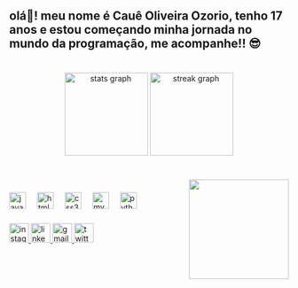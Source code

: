 <br clear="both">

<h2 align="left">olá👋! meu nome é Cauê Oliveira Ozorio, tenho 17 anos e estou começando minha jornada no mundo da programação, me acompanhe!! 😎</h2>

###

<br clear="both">

<div align="center">
  <img src="https://github-readme-stats.vercel.app/api?username=caueoliveiraozorio&hide_title=false&hide_rank=false&show_icons=true&include_all_commits=true&count_private=true&disable_animations=false&theme=codeSTACKr&locale=pt-br&hide_border=true&custom_title=Minhas%20estat%C3%ADsticas%20no%20GitHub%20" height="150" alt="stats graph"  />
  <img src="https://streak-stats.demolab.com?user=caueoliveiraozorio&locale=pt-br&mode=daily&theme=codeSTACKr&hide_border=true&border_radius=5" height="150" alt="streak graph"  />
</div>

###

<br clear="both">

<img align="right" height="180" src="https://i.pinimg.com/originals/84/b4/26/84b4266d37c4b25d740bce0b59ff937d.gif"  />

###

<div align="left">
  <img src="https://cdn.jsdelivr.net/gh/devicons/devicon/icons/javascript/javascript-original.svg" height="30" alt="javascript logo"  />
  <img width="12" />
  <img src="https://cdn.jsdelivr.net/gh/devicons/devicon/icons/html5/html5-original.svg" height="30" alt="html5 logo"  />
  <img width="12" />
  <img src="https://cdn.jsdelivr.net/gh/devicons/devicon/icons/css3/css3-original.svg" height="30" alt="css3 logo"  />
  <img width="12" />
  <img src="https://cdn.jsdelivr.net/gh/devicons/devicon/icons/mysql/mysql-original.svg" height="30" alt="mysql logo"  />
  <img width="12" />
  <img src="https://cdn.jsdelivr.net/gh/devicons/devicon/icons/python/python-original.svg" height="30" alt="python logo"  />
</div>

###

<div align="left">
  <a href="https://www.instagram.com/caueoliveiraozorio/" target="_blank">
    <img src="https://img.shields.io/static/v1?message=Instagram&logo=instagram&label=&color=E4405F&logoColor=white&labelColor=&style=for-the-badge" height="35" alt="instagram logo"  />
  </a>
  <a href="[www.linkedin.com/in/cauê-oliveira-ozório](www.linkedin.com/in/cauê-oliveira-ozório)" target="_blank">
    <img src="https://img.shields.io/static/v1?message=LinkedIn&logo=linkedin&label=&color=0077B5&logoColor=white&labelColor=&style=for-the-badge" height="35" alt="linkedin logo"  />
  </a>
  <a href="https://mail.google.com/mail/u/0/#inbox?compose=DXDwSWwvvdrBHVpZpCwNrCvgVRHBBcVjVPGtTQsQllhvMcKXxsbNmDmwnZdhfgLJQXWmwdGxQfJJVnfRxJcqwHdbHCMZrnBFWBqfgtDqXTtnGmBkWJsBdptL" target="_blank">
    <img src="https://img.shields.io/static/v1?message=Gmail&logo=gmail&label=&color=D14836&logoColor=white&labelColor=&style=for-the-badge" height="35" alt="gmail logo"  />
  </a>
  <a href="https://x.com/cauekkkkkkkk" target="_blank">
    <img src="https://img.shields.io/static/v1?message=Twitter&logo=twitter&label=&color=1DA1F2&logoColor=white&labelColor=&style=for-the-badge" height="35" alt="twitter logo"  />
  </a>
</div>

